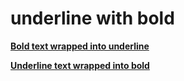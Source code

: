 # underline with bold

**<u>Bold text wrapped into underline</u>**

**<u>Underline text wrapped into bold</u>**
